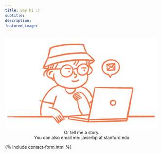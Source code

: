 ```yaml
---
title: Say hi :)
subtitle: 
description:
featured_image:
---
```


<img src="/images/BioBlancoContacto72.png">

<center>Or tell me a story.</center>
<center>You can also email me: javierbp at stanford edu</center>

{% include contact-form.html %}

